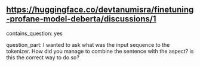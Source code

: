 ## https://huggingface.co/devtanumisra/finetuning-profane-model-deberta/discussions/1

contains_question: yes

question_part: I wanted to ask what was the input sequence to the tokenizer.
How did you manage to combine the sentence with the aspect?
is  this the correct way to do so?